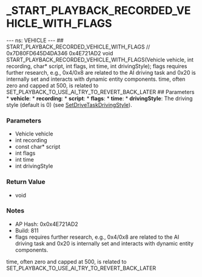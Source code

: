 # _START_PLAYBACK_RECORDED_VEHICLE_WITH_FLAGS

--- ns: VEHICLE --- ## START_PLAYBACK_RECORDED_VEHICLE_WITH_FLAGS  // 0x7D80FD645D4DA346 0x4E721AD2 void START_PLAYBACK_RECORDED_VEHICLE_WITH_FLAGS(Vehicle vehicle, int recording, char* script, int flags, int time, int drivingStyle);  flags requires further research, e.g., 0x4/0x8 are related to the AI driving task and 0x20 is internally set and interacts with dynamic entity components. time, often zero and capped at 500, is related to SET_PLAYBACK_TO_USE_AI_TRY_TO_REVERT_BACK_LATER  ## Parameters * **vehicle**: * **recording**: * **script**: * **flags**: * **time**: * **drivingStyle**: The driving style (default is 0) (see [SetDriveTaskDrivingStyle](#_0xDACE1BE37D88AF67)).

### Parameters
* Vehicle vehicle
* int recording
* const char* script
* int flags
* int time
* int drivingStyle

### Return Value
* void

### Notes
* AP Hash: 0x0x4E721AD2
* Build: 811
* flags requires further research, e.g., 0x4/0x8 are related to the AI driving task and 0x20 is internally set and interacts with dynamic entity components.

time, often zero and capped at 500, is related to SET_PLAYBACK_TO_USE_AI_TRY_TO_REVERT_BACK_LATER

